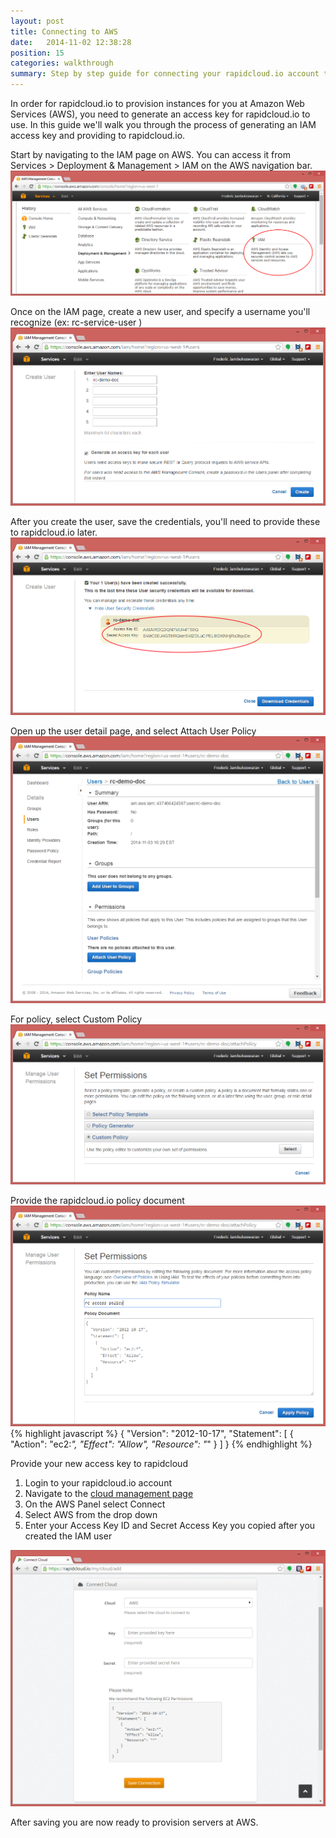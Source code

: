 ```yaml
---
layout: post
title: Connecting to AWS
date:   2014-11-02 12:38:28
position: 15
categories: walkthrough
summary: Step by step guide for connecting your rapidcloud.io account to your AWS account.
---
```

In order for rapidcloud.io to provision instances for you at Amazon Web Services (AWS), you need to generate an access key for rapidcloud.io to use. In this guide we'll walk you through the process of generating an IAM access key and providing to rapidcloud.io.

Start by navigating to the IAM page on AWS. You can access it from Services > Deployment & Management > IAM on the AWS navigation bar.
![AWS Navigation](/assets/get_key_aws_nav.png)

Once on the IAM page, create a new user, and specify a username you'll recognize (ex: rc-service-user )
![AWS Navigation](/assets/get_key_aws_step1.png)

After you create the user, save the credentials, you'll need to provide these to rapidcloud.io later.
![AWS Get Credentials](/assets/get_key_aws_step2.png)

Open up the user detail page, and select Attach User Policy
![AWS View User](/assets/get_key_aws_step3.png)

For policy, select Custom Policy 
![Select Policy Template](/assets/get_key_aws_step4.png)

Provide the rapidcloud.io policy document
![Set Permissions](/assets/get_key_aws_step5.png)
{% highlight javascript %}
{
  "Version": "2012-10-17",
  "Statement": [
    {
      "Action": "ec2:*",
      "Effect": "Allow",
      "Resource": "*"
    }
  ]
}
{% endhighlight %}

Provide your new access key to rapidcloud

1. Login to your rapidcloud.io account
1. Navigate to the [cloud management page](https://rapidcloud.io/my/cloud)
1. On the AWS Panel select Connect
1. Select AWS from the drop down
1. Enter your Access Key ID and Secret Access Key you copied after you created the IAM user

![Provide Keys to Rapidcloud.io](/assets/get_key_aws_step6.png)

After saving you are now ready to provision servers at AWS.